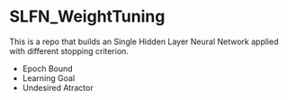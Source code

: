 # SLFN_WeightTuning
This is a repo that builds an Single Hidden Layer Neural Network applied with different stopping criterion.
* Epoch Bound
* Learning Goal
* Undesired Atractor